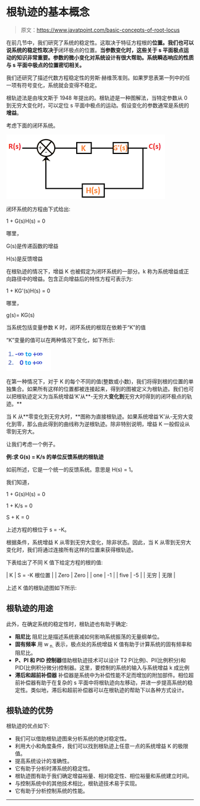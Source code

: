# 根轨迹的基本概念

> 原文：<https://www.javatpoint.com/basic-concepts-of-root-locus>

在前几节中，我们研究了系统的稳定性。这取决于特征方程根的**位置。我们也可以说系统的稳定性取决于**闭环极点的位置。**当参数变化时，这些关于 s 平面极点运动的知识非常重要。参数的微小变化对系统设计有很大帮助。系统瞬态响应的性质与 s 平面中极点的位置密切相关。**

我们还研究了描述代数方程稳定性的劳斯·赫维茨准则。如果罗思表第一列中的任一项有符号变化，系统就会变得不稳定。

根轨迹法是由埃文斯于 1948 年提出的。根轨迹是一种图解法，当特定参数从 0 到无穷大变化时，可以定位 s 平面中极点的运动。假设变化的参数通常是系统的**增益**。

考虑下面的闭环系统。

![Basic concepts of root locus](img/bb2262621b437ca2fbf7cf2962f0606f.png)

闭环系统的方程由下式给出:

1 + G(s)H(s) = 0

哪里，

G(s)是传递函数的增益

H(s)是反馈增益

在根轨迹的情况下，增益 K 也被假定为闭环系统的一部分。k 称为系统增益或正向路径中的增益。包含正向增益后的特性方程可表示为:

1 + KG'(s)H(s) = 0

哪里，

g(s)= KG(s)

当系统包括变量参数 K 时，闭环系统的根现在依赖于“K”的值

“K”变量的值可以在两种情况下变化，如下所示:

![Basic concepts of root locus](img/abbc5b4435a60d7582aa7e9b7c45e551.png)

在第一种情况下，对于 K 的每个不同的值(整数或小数)，我们将得到根的位置的单独集合。如果所有这样的位置都被连接起来，得到的图被定义为根轨迹。我们也可以把根轨迹定义为当系统增益‘K’从**-无穷大**变化到**无穷大时得到的闭环极点的轨迹。**

当 K 从**零变化到无穷大时，**图称为直接根轨迹。如果系统增益‘K’从-无穷大变化到零，那么由此得到的曲线称为逆根轨迹。除非特别说明，增益 K 一般假设从零到无穷大。

让我们考虑一个例子。

**例:求 G(s) = K/s 的单位反馈系统的根轨迹**

如前所述，它是一个统一的反馈系统。意思是 H(s) = 1。

我们知道，

1 + G(s)H(s) = 0

1 + K/s = 0

S + K = 0

上述方程的根位于 s = -K。

根据条件，系统增益 K 从零到无穷大变化，除非状态。因此，当 K 从零到无穷大变化时，我们将通过连接所有这样的位置来获得根轨迹。

下表给出了不同 K 值下给定方程的根的值:

| K | S = -K 根位置 |
| Zero | Zero |
| one | -1 |
| five | -5 |
| 无穷 | 无限 |

上述 K 值的根轨迹图如下所示:

## 根轨迹的用途

此外，在确定系统的稳定性时，根轨迹也有助于确定:

*   **阻尼比**
    阻尼比是描述系统衰减如何影响系统振荡的无量纲单位。
*   **固有频率**
    用 w <sub>n.</sub> 表示，极点处的系统增益 K 值有助于计算系统的固有频率和阻尼比。
*   **P、PI 和 PID 控制器**借助根轨迹技术可以设计 T2 P(比例)、PI(比例积分)和 PID(比例积分微分)控制器。这里，要控制的系统的输入与系统增益 k 成比例
*   **滞后和超前补偿器**
    补偿器是系统中为补偿性能不足而增加的附加部件。相位超前补偿器有助于在复杂的 s 平面中将根轨迹向左移动，并进一步提高系统的稳定性。类似地，滞后和超前补偿器可以在根轨迹的帮助下以各种方式设计。

## 根轨迹的优势

根轨迹的优点如下:

*   我们可以借助根轨迹图来分析系统的绝对稳定性。
*   利用大小和角度条件，我们可以找到根轨迹上任意一点的系统增益 K 的极限值。
*   提高系统设计的准确性。
*   它有助于分析时滞系统的稳定性。
*   根轨迹图有助于我们确定增益裕量、相对稳定性、相位裕量和系统建立时间。
*   与控制系统中的其他技术相比，根轨迹技术易于实现。
*   它有助于分析控制系统的性能。

* * *